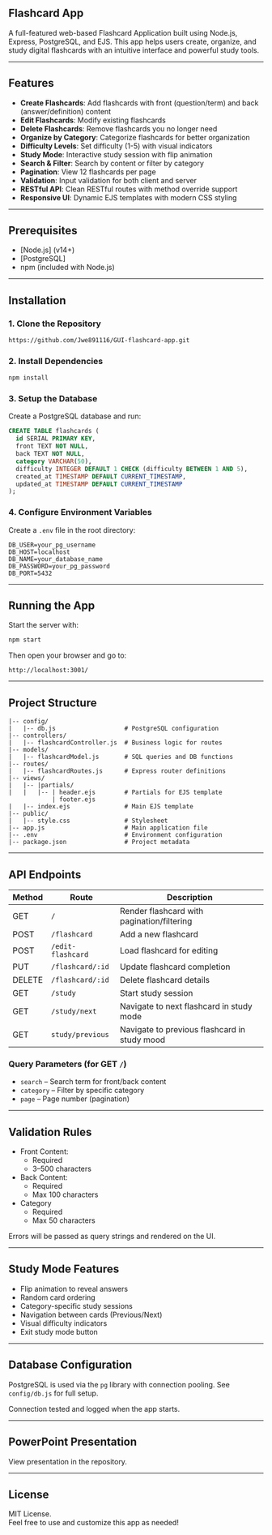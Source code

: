 ## Flashcard App

A full-featured web-based Flashcard Application built using Node.js, Express, PostgreSQL, and EJS. This app helps users create, organize, and study digital flashcards with an intuitive interface and powerful study tools.

---

## Features

- **Create Flashcards**: Add flashcards with front (question/term) and back (answer/definition) content
- **Edit Flashcards**: Modify existing flashcards
- **Delete Flashcards**: Remove flashcards you no longer need
- **Organize by Category**: Categorize flashcards for better organization
- **Difficulty Levels**: Set difficulty (1-5) with visual indicators
- **Study Mode**: Interactive study session with flip animation
- **Search & Filter**: Search by content or filter by category
- **Pagination**: View 12 flashcards per page
- **Validation**: Input validation for both client and server
- **RESTful API**: Clean RESTful routes with method override support
- **Responsive UI**: Dynamic EJS templates with modern CSS styling

---

## Prerequisites

- [Node.js] (v14+)
- [PostgreSQL]
- npm (included with Node.js)

---

## Installation

### 1. Clone the Repository

```bash
https://github.com/Jwe891116/GUI-flashcard-app.git
```

### 2. Install Dependencies

```bash
npm install
```

### 3. Setup the Database

Create a PostgreSQL database and run:

```sql
CREATE TABLE flashcards (
  id SERIAL PRIMARY KEY,
  front TEXT NOT NULL,
  back TEXT NOT NULL,
  category VARCHAR(50),
  difficulty INTEGER DEFAULT 1 CHECK (difficulty BETWEEN 1 AND 5),
  created_at TIMESTAMP DEFAULT CURRENT_TIMESTAMP,
  updated_at TIMESTAMP DEFAULT CURRENT_TIMESTAMP
);
```

### 4. Configure Environment Variables

Create a `.env` file in the root directory:

```env
DB_USER=your_pg_username
DB_HOST=localhost
DB_NAME=your_database_name
DB_PASSWORD=your_pg_password
DB_PORT=5432
```

---

## Running the App

Start the server with:

```bash
npm start
```

Then open your browser and go to:

```
http://localhost:3001/
```

---

## Project Structure

```
|-- config/
|   |-- db.js                   # PostgreSQL configuration
|-- controllers/
|   |-- flashcardController.js  # Business logic for routes
|-- models/
|   |-- flashcardModel.js       # SQL queries and DB functions
|-- routes/
|   |-- flashcardRoutes.js      # Express router definitions
|-- views/
|   |-- |partials/
|   |   |-- | header.ejs        # Partials for EJS template
            | footer.ejs
|   |-- index.ejs               # Main EJS template
|-- public/
|   |-- style.css               # Stylesheet
|-- app.js                      # Main application file
|-- .env                        # Environment configuration
|-- package.json                # Project metadata
```

---

## API Endpoints

| Method | Route             | Description                                  |
|--------|-------------------|----------------------------------------------|
| GET    | `/`               | Render flashcard with pagination/filtering   |
| POST   | `/flashcard`      | Add a new flashcard                          |
| POST   | `/edit-flashcard` | Load flashcard for editing                   |
| PUT    | `/flashcard/:id`  | Update flashcard completion                  |
| DELETE | `/flashcard/:id`  | Delete flashcard details                     |
| GET    | `/study`          | Start study session                          |
| GET    | `/study/next`     | Navigate to next flashcard in study mode     |
| GET    | `study/previous`  | Navigate to previous flashcard in study mood |

### Query Parameters (for GET `/`)

- `search` – Search term for front/back content  
- `category` – Filter by specific category   
- `page` – Page number (pagination)

---

## Validation Rules

- Front Content:
  - Required
  - 3–500 characters
- Back Content:
  - Required
  - Max 100 characters
- Category
  - Required
  - Max 50 characters

Errors will be passed as query strings and rendered on the UI.

---

## Study Mode Features

 - Flip animation to reveal answers
 - Random card ordering
 - Category-specific study sessions
 - Navigation between cards (Previous/Next)
 - Visual difficulty indicators
 - Exit study mode button

---

## Database Configuration

PostgreSQL is used via the `pg` library with connection pooling. See `config/db.js` for full setup.

Connection tested and logged when the app starts.

---

## PowerPoint Presentation

View presentation in the repository.

---

## License

MIT License.  
Feel free to use and customize this app as needed!
